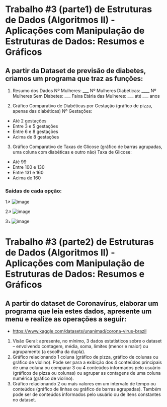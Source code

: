 # Trabalho #3 (parte1) de Estruturas de Dados (Algoritmos II) - Aplicações com Manipulação de Estruturas de Dados: Resumos e Gráficos

## A partir da Dataset de previsão de diabetes, criamos um programa que traz as funções:

1. Resumo dos Dados
  Nº Mulheres: ___
  Nº Mulheres Diabéticas: ____
  Nº Mulheres Sem Diabetes: ___
  Faixa Etária das Mulheres: ___ até ___ anos

2. Gráfico Comparativo de Diabéticas por Gestação (gráfico de pizza, apenas das diabéticas)
  Nº Gestações:
  - Até 2 gestações
  - Entre 3 e 5 gestações
  - Entre 6 e 8 gestações
  - Acima de 8 gestações

3. Gráfico Comparativo de Taxas de Glicose (gráfico de barras agrupadas, uma coluna com diabéticas e outro não)
  Taxa de Glicose:
  - Até 99
  - Entre 100 e 130
  - Entre 131 e 160
  - Acima de 160

### Saídas de cada opção:

 1↗️
   ![image](https://github.com/CarolinaSFreitas/previsao_diabetes-trab3/assets/99994934/c85390e3-a7ec-4a92-8144-6b81b0f202cc)

 2↗️
   ![image](https://github.com/CarolinaSFreitas/previsao_diabetes-trab3/assets/99994934/2203b241-f518-4919-99b5-cb294f6c25e6)

 3⤵️
   ![image](https://github.com/CarolinaSFreitas/previsao_diabetes-trab3/assets/99994934/00102010-b103-4027-a96f-7f6e20ecd4cd)


# Trabalho #3 (parte2) de Estruturas de Dados (Algoritmos II) - Aplicações com Manipulação de Estruturas de Dados: Resumos e Gráficos

## A partir do dataset de Coronavírus, elaborar um programa que leia estes dados, apresente um menu e realize as operações a seguir:

- https://www.kaggle.com/datasets/unanimad/corona-virus-brazil

1. Visão Geral: apresente, no mínimo, 3 dados estatísticos sobre o dataset – envolvendo contagem, média, soma, 
limites (menor e maior) ou agrupamento (a escolha da dupla).
2. Gráfico relacionando 1 coluna (gráfico de pizza, gráfico de colunas ou gráfico de violino). Pode ser para a 
exibição dos 4 conteúdos principais de uma coluna ou comparar 3 ou 4 conteúdos informados pelo usuário 
(gráficos de pizza ou colunas) ou agrupar as contagens de uma coluna numérica (gráfico de violino).
3. Gráfico relacionando 2 ou mais valores em um intervalo de tempo ou conteúdos (gráfico de linhas ou gráfico de
barras agrupadas). Também pode ser de conteúdos informados pelo usuário ou de itens constantes no dataset.

